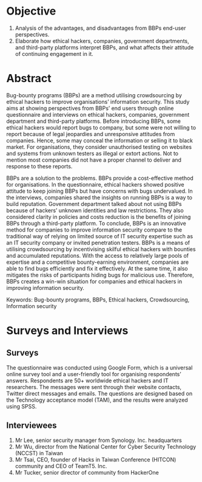 # Objective

1. Analysis of the advantages, and disadvantages from BBPs end-user perspectives.
2. Elaborate how ethical hackers, companies, government departments, and third-party platforms interpret BBPs, and what affects their attitude of continuing engagement in it.

# Abstract
Bug-bounty programs (BBPs) are a method utilising crowdsourcing by ethical hackers to improve organisations’ information security. This study aims at showing perspectives from BBPs’ end users through online questionnaire and interviews on ethical hackers, companies, government department and third-party platforms. Before introducing BBPs, some ethical hackers would report bugs to company, but some were not willing to report because of legal jeopardies and unresponsive attitudes from companies. Hence, some may conceal the information or selling it to black market. For organisations, they consider unauthorised testing on websites and systems from unknown testers as illegal or extort actions. Not to mention most companies did not have a proper channel to deliver and response to these reports.

BBPs are a solution to the problems. BBPs provide a cost-effective method for organisations. In the questionnaire, ethical hackers showed positive attitude to keep joining BBPs but have concerns with bugs undervalued. In the interviews, companies shared the insights on running BBPs is a way to build reputation. Government department talked about not using BBPs because of hackers’ unknown identities and law restrictions. They also considered clarity in policies and costs reduction is the benefits of joining BBPs through a third-party platform. To conclude, BBPs is an innovative method for companies to improve information security compare to the traditional way of relying on limited source of IT security expertise such as an IT security company or invited penetration testers. BBPs is a means of utilising crowdsourcing by incentivising skilful ethical hackers with bounties and accumulated reputations. With the access to relatively large pools of expertise and a competitive bounty-earning environment, companies are able to find bugs efficiently and fix it effectively. At the same time, it also mitigates the risks of participants hiding bugs for malicious use. Therefore, BBPs creates a win-win situation for companies and ethical hackers in improving information security.

Keywords: Bug-bounty programs, BBPs, Ethical hackers, Crowdsourcing, Information security

# Surveys and Interviews

## Surveys
The questionnaire was conducted using Google Form, which is a universal online survey tool and a user-friendly tool for organising respondents’ answers. Respondents are 50+ worldwide ethical hackers and IT researchers. The messages were sent through their website contacts, Twitter direct messages and emails. The questions are designed based on the Technology acceptance model (TAM), and the results were analyzed using SPSS.

## Interviewees
1. Mr Lee, senior security manager from Synology. Inc. headquarters
2. Mr Wu, director from the National Center for Cyber Security Technology (NCCST) in Taiwan
3. Mr Tsai, CEO, founder of Hacks in Taiwan Conference (HITCON) community and CEO of TeamT5. Inc.
4. Mr Tucker, senior director of community from HackerOne

